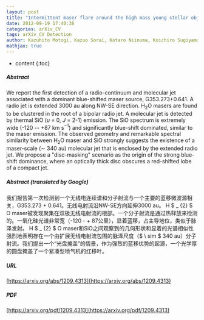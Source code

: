 ```yaml
---
layout: post
title: "Intermittent maser flare around the high mass young stellar object G353.273+0.641 II: Detection of a radio and molecular jet"
date: 2012-09-19 17:40:38
categories: arXiv_CV
tags: arXiv_CV Detection
author: Kazuhito Motogi, Kazuo Sorai, Kotaro Niinuma, Koichiro Sugiyama, Mareki Honma, Kenta Fujisawa
mathjax: true
---
```


* content
{:toc}

##### Abstract
We report the first detection of a radio-continuum and molecular jet associated with a dominant blue-shifted maser source, G353.273+0.641. A radio jet is extended 3000 au along NW-SE direction. H$_{2}$O masers are found to be clustered in the root of a bipolar radio jet. A molecular jet is detected by thermal SiO ($\upsilon$ = 0, $J$ = 2-1) emission. The SiO spectrum is extremely wide (-120 -- +87 km s$^{-1}$) and significantly blue-shift dominated, similar to the maser emission. The observed geometry and remarkable spectral similarity between H$_{2}$O maser and SiO strongly suggests the existence of a maser-scale ($\sim$ 340 au) molecular jet that is enclosed by the extended radio jet. We propose a "disc-masking" scenario as the origin of the strong blue-shift dominance, where an optically thick disc obscures a red-shifted lobe of a compact jet.

##### Abstract (translated by Google)
我们报告第一次检测到一个无线电连续谱和分子射流与一个主要的蓝移微波源相关，G353.273 + 0.641。无线电射流沿NW-SE方向延伸3000 au。 H $ _ {2} $ O maser被发现聚集在双极无线电射流的根部。一个分子射流是通过热释放来检测的。一氧化硅光谱非常宽（-120  -  + 87公里），显着蓝移，占主导地位，类似于脉泽发射。 H $ _ {2} $ O maser和SiO之间观察到的几何形状和显着的光谱相似性强烈地表明存在一个由扩展无线电射流包围的脉泽尺度（$ \ sim $ 340 au）分子射流。我们提出一个“光盘掩盖”的情景，作为强烈的蓝移优势的起源，一个光学厚的圆盘掩盖了一个紧凑型喷气机的红移叶。

##### URL
[https://arxiv.org/abs/1209.4313](https://arxiv.org/abs/1209.4313)

##### PDF
[https://arxiv.org/pdf/1209.4313](https://arxiv.org/pdf/1209.4313)

